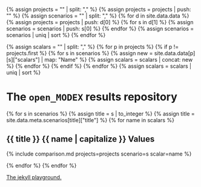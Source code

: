 ---
---

{% assign projects = "" | split: "," %}
{% assign projects = projects | push: "" %}
{% assign scenarios = "" | split: "," %}
{% for d in site.data.data %}
  {% assign projects = projects | push: d[0] %}
  {% for s in d[1] %}
    {% assign scenarios = scenarios | push: s[0] %}
  {% endfor %}
  {% assign scenarios = scenarios | uniq | sort %}
{% endfor %}

{% assign scalars = "" | split: "," %}
{% for p in projects %} {% if p != projects.first %}
  {% for s in scenarios %}
    {% assign new = site.data.data[p][s]["scalars"] | map: "Name" %}
    {% assign scalars = scalars | concat: new %}
  {% endfor %}
{% endif %} {% endfor %}
{% assign scalars = scalars | uniq | sort %}

# The `open_MODEX` results repository

{% for s in scenarios %}
{% assign title = s | to_integer %}
{% assign title = site.data.meta.scenarios[title]["title"] %}
{% for name in scalars %}
## {{ title }} {{ name | capitalize }} Values

{% include comparison.md projects=projects scenario=s scalar=name %}

{% endfor %}
{% endfor %}

[The jekyll playground.](playground.html)

